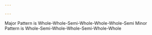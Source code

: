 ```yaml
---

---
```

Major Pattern is Whole-Whole-Semi-Whole-Whole-Whole-Semi
Minor Pattern is Whole-Semi-Whole-Whole-Semi-Whole-Whole